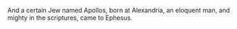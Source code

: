 And a certain Jew named Apollos, born at Alexandria, an eloquent man, and mighty in the scriptures, came to Ephesus.
